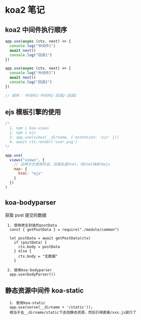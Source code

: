 # koa2 笔记

## koa2 中间件执行顺序

```javascript
app.use(async (ctx, next) => {
  console.log("中间件1")
  await next()
  console.log("回调1")
})

app.use(async (ctx, next) => {
  console.log("中间件2")
  await next()
  console.log("回调2")
})

// 顺序： 中间件1-中间件2-回调2-回调1
```

## ejs 模板引擎的使用

```javascript
/*
  1. npm i koa-views
  2. npm i ejs
  3. app.use(views(__dirname, { extension: 'ejs' }))
  4. await ctx.render('user.pug')
*/

app.use(
  views("views", {
    // 这种方式使用的话，后缀名是html。将html映射为ejs
    map: {
      html: "ejs"
    }
  })
)
```

## koa-bodyparser

获取 post 提交的数据

```
 1. 使用原生封装的postData
  const { getPostData } = require("./module/common")

  let postData = await getPostData(ctx)
    if (postData) {
      ctx.body = postData
    } else {
      ctx.body = "无数据"
    }

 2. 使用koa-bodyparser
  app.use(bodyParser())

```

## 静态资源中间件 koa-static

```
  1. 使用koa-static
  app.use(serve(__dirname + '/static'));
  相当于去__dirname/static下去找静态资源，然后引用直接/xxx.js就行了
```
